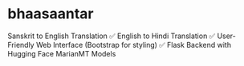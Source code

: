 # bhaasaantar
 Sanskrit to English Translation ✅ English to Hindi Translation ✅ User-Friendly Web Interface (Bootstrap for styling) ✅ Flask Backend with Hugging Face MarianMT Models
